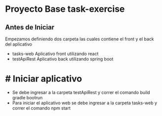 # Proyecto Base task-exercise

## Antes de Iniciar

Empezamos definiendo dos carpeta las cuales contiene el front y el back del aplicativo
- tasks-web
	Aplicativo front utilizando react
-  testApiRest
	Aplicativo back utilizando spring boot

# # Iniciar aplicativo
- Se debe ingresar a la carpeta testApiRest y correr el comando build gradle bootrun
- Para iniciar el aplicativo web se debe ingresar a la carpeta tasks-web y correr el comando npm start